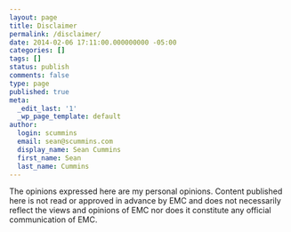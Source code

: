 ```yaml
---
layout: page
title: Disclaimer
permalink: /disclaimer/
date: 2014-02-06 17:11:00.000000000 -05:00
categories: []
tags: []
status: publish
comments: false
type: page
published: true
meta:
  _edit_last: '1'
  _wp_page_template: default
author:
  login: scummins
  email: sean@scummins.com
  display_name: Sean Cummins
  first_name: Sean
  last_name: Cummins
---
```


The opinions expressed here are my personal opinions. Content published here is not read or approved in advance by EMC and does not necessarily reflect the views and opinions of EMC nor does it constitute any official communication of EMC.
